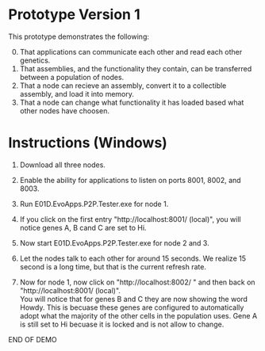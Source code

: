# Prototype Version 1

This prototype demonstrates the following:

0) That applications can communicate each other and read each other genetics.   
1) That assemblies, and the functionality they contain, can be transferred between a population of nodes.
2) That a node can recieve an assembly, convert it to a collectible assembly, and load it into memory.
3) That a node can change what functionality it has loaded based what other nodes have choosen.  

# Instructions (Windows)

1) Download all three nodes.

2) Enable the ability for applications to listen on ports 8001, 8002, and 8003.

3) Run E01D.EvoApps.P2P.Tester.exe for node 1. 

4) If you click on the first entry "http://localhost:8001/ (local)", you will notice genes A, B cand C are set to Hi.

5) Now start E01D.EvoApps.P2P.Tester.exe for node 2 and 3.  

6) Let the nodes talk to each other for around 15 seconds.  We realize 15 second is a long time, but that is the current refresh rate.

6) Now for node 1, now click on "http://localhost:8002/ "  and then back on "http://localhost:8001/ (local)".  
You will notice that for genes B and C they are now showing the word Howdy.  This is becuase these genes are configured to automatically adopt what the majority of the other cells in the population uses.  Gene A is still set to Hi becuase it is locked and is not allow to change.  

END OF DEMO
